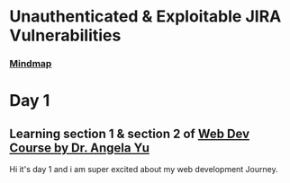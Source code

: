 # Unauthenticated & Exploitable JIRA Vulnerabilities

### [Mindmap](https://www.xmind.net/m/Jrn7f8/)

# Day 1

## Learning section 1 & section 2 of [Web Dev Course by Dr. Angela Yu](https://www.udemy.com/course/the-complete-web-development-bootcamp)


Hi it's day 1 and i am super excited about my web development Journey.
